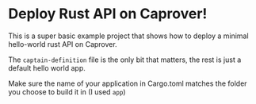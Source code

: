 # Deploy Rust API on Caprover!

This is a super basic example project that shows how to deploy a minimal hello-world rust API on Caprover.

The `captain-definition` file is the only bit that matters, the rest is just a default hello world app.

Make sure the name of your application in Cargo.toml matches the folder you choose to build it in (I used `app`)
